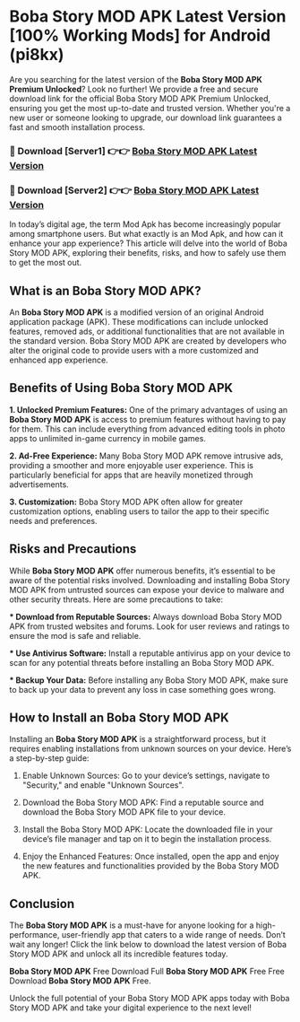 # Boba Story MOD APK Latest Version [100% Working Mods] for Android (pi8kx)

Are you searching for the latest version of the <strong>Boba Story MOD APK Premium Unlocked</strong>? Look no further! We provide a free and secure download link for the official Boba Story MOD APK Premium Unlocked, ensuring you get the most up-to-date and trusted version. Whether you're a new user or someone looking to upgrade, our download link guarantees a fast and smooth installation process.


<h3>🔴 Download [Server1] 👉👉 <a href="https://getmodsapk.pages.dev?q=Boba+Story+MOD+APK&ref=4R3">Boba Story MOD APK Latest Version</a></h3>

<h3>🔴 Download [Server2] 👉👉 <a href="https://getmodsapk.pages.dev?q=Boba+Story+MOD+APK&ref=4R3">Boba Story MOD APK Latest Version</a></h3>


In today’s digital age, the term Mod Apk has become increasingly popular among smartphone users. But what exactly is an Mod Apk, and how can it enhance your app experience? This article will delve into the world of Boba Story MOD APK, exploring their benefits, risks, and how to safely use them to get the most out.


<h2>What is an Boba Story MOD APK?</h2>

An <strong>Boba Story MOD APK</strong> is a modified version of an original Android application package (APK). These modifications can include unlocked features, removed ads, or additional functionalities that are not available in the standard version. Boba Story MOD APK are created by developers who alter the original code to provide users with a more customized and enhanced app experience.


<h2>Benefits of Using Boba Story MOD APK</h2>

<strong> 1. Unlocked Premium Features:</strong> One of the primary advantages of using an <strong>Boba Story MOD APK</strong> is access to premium features without having to pay for them. This can include everything from advanced editing tools in photo apps to unlimited in-game currency in mobile games.

<strong> 2. Ad-Free Experience:</strong> Many Boba Story MOD APK remove intrusive ads, providing a smoother and more enjoyable user experience. This is particularly beneficial for apps that are heavily monetized through advertisements.

<strong> 3. Customization:</strong> Boba Story MOD APK often allow for greater customization options, enabling users to tailor the app to their specific needs and preferences.


<h2>Risks and Precautions</h2>

While <strong>Boba Story MOD APK</strong> offer numerous benefits, it’s essential to be aware of the potential risks involved. Downloading and installing Boba Story MOD APK from untrusted sources can expose your device to malware and other security threats. Here are some precautions to take:

<strong> * Download from Reputable Sources:</strong> Always download Boba Story MOD APK from trusted websites and forums. Look for user reviews and ratings to ensure the mod is safe and reliable.

<strong> * Use Antivirus Software:</strong> Install a reputable antivirus app on your device to scan for any potential threats before installing an Boba Story MOD APK.

<strong> * Backup Your Data:</strong> Before installing any Boba Story MOD APK, make sure to back up your data to prevent any loss in case something goes wrong.


<h2>How to Install an Boba Story MOD APK</h2>

Installing an <strong>Boba Story MOD APK</strong> is a straightforward process, but it requires enabling installations from unknown sources on your device. Here’s a step-by-step guide:

 1. Enable Unknown Sources: Go to your device’s settings, navigate to "Security," and enable "Unknown Sources".

 2. Download the Boba Story MOD APK: Find a reputable source and download the Boba Story MOD APK file to your device.

 3. Install the Boba Story MOD APK: Locate the downloaded file in your device’s file manager and tap on it to begin the installation process.

 4. Enjoy the Enhanced Features: Once installed, open the app and enjoy the new features and functionalities provided by the Boba Story MOD APK.


<h2><strong>Conclusion</strong></h2>

The <strong>Boba Story MOD APK</strong> is a must-have for anyone looking for a high-performance, user-friendly app that caters to a wide range of needs. Don’t wait any longer! Click the link below to download the latest version of Boba Story MOD APK and unlock all its incredible features today.

<strong>Boba Story MOD APK</strong> Free Download Full <strong>Boba Story MOD APK</strong> Free Free Download <strong>Boba Story MOD APK</strong> Free.

Unlock the full potential of your Boba Story MOD APK apps today with Boba Story MOD APK and take your digital experience to the next level!